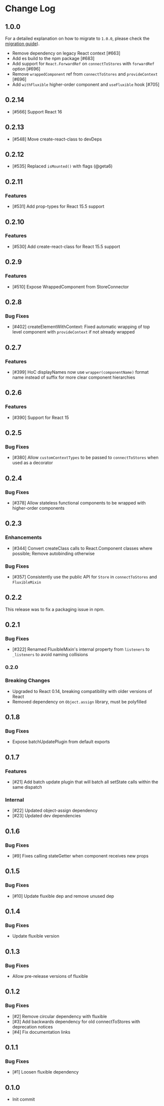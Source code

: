 # Change Log

## 1.0.0

For a detailed explanation on how to migrate to `1.0.0`, please check
the [migration guide](UPGRADE.md)).

* Remove dependency on legacy React context [#663]
* Add es build to the npm package [#683]
* Add support for `React.ForwardRef` on `connectToStores` with `forwardRef` option [#696]
* Remove `wrappedComponent` ref from `connectToStores` and `provideContext` [#696]
* Add `withFluxible` higher-order component and `useFluxible` hook [#705]

## 0.2.14

* [#566] Support React 16

## 0.2.13

* [#548] Move create-react-class to devDeps

## 0.2.12

* [#535] Replaced `isMounted()` with flags (@geta6)

## 0.2.11

### Features

* [#531] Add prop-types for React 15.5 support

## 0.2.10

### Features

* [#530] Add create-react-class for React 15.5 support

## 0.2.9

### Features

 * [#510] Expose WrappedComponent from StoreConnector

## 0.2.8

### Bug Fixes

 * [#402] createElementWithContext: Fixed automatic wrapping of top level component with `provideContext` if not
 already wrapped

## 0.2.7

### Features

 * [#399] HoC displayNames now use `wrapper(componentName)` format name instead of suffix for more clear component
 hierarchies

## 0.2.6

### Features

 * [#390] Support for React 15

## 0.2.5

### Bug Fixes

 * [#380] Allow `customContextTypes` to be passed to `connectToStores` when used as a decorator

## 0.2.4

### Bug Fixes

 * [#378] Allow stateless functional components to be wrapped with higher-order components

## 0.2.3

### Enhancements

 * [#344] Convert createClass calls to React.Component classes where possible; Remove autobinding otherwise

### Bug Fixes

 * [#357] Consistently use the public API for `Store` in `connectToStores` and `FluxibleMixin`

## 0.2.2

This release was to fix a packaging issue in npm.

## 0.2.1

### Bug Fixes

 * [#322] Renamed FluxibleMixin's internal property from `listeners` to `_listeners` to avoid naming collisions

### 0.2.0

### Breaking Changes

 * Upgraded to React 0.14, breaking compatibility with older versions of React
 * Removed dependency on `Object.assign` library, must be polyfilled

## 0.1.8

### Bug Fixes

 * Expose batchUpdatePlugin from default exports

## 0.1.7

### Features

 * [#21] Add batch update plugin that will batch all setState calls within the same dispatch

### Internal

 * [#22] Updated object-assign dependency
 * [#23] Updated dev dependencies


## 0.1.6

### Bug Fixes

 * [#9] Fixes calling stateGetter when component receives new props

## 0.1.5

### Bug Fixes

 * [#10] Update fluxible dep and remove unused dep

## 0.1.4

### Bug Fixes

 * Update fluxible version

## 0.1.3

### Bug Fixes

 * Allow pre-release versions of fluxible

## 0.1.2

### Bug Fixes

 * [#2] Remove circular dependency with fluxible
 * [#3] Add backwards dependency for old connectToStores with deprecation notices
 * [#4] Fix documentation links

## 0.1.1

### Bug Fixes

 * [#1] Loosen fluxible dependency

## 0.1.0

 * Init commit
